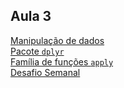 ## Aula 3

[Manipulação de dados](Explorando_e_manipulando_Matrizes_e_Data_Frames.md)  
[Pacote `dplyr`](Pacote_dplyr.md)  
[Família de funções `apply`](Funções_apply.md)  
[Desafio Semanal](Desafio_2.md) 


